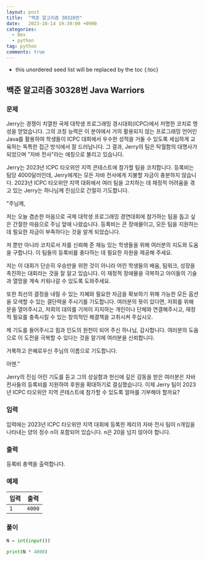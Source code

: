 ```yaml
---
layout: post
title:  "백준 알고리즘 30328번"
date:   2023-10-14 19:39:00 +0900
categories: 
  - Dev
  - python
tag: python
comments: true
---
```


* this unordered seed list will be replaced by the toc
{:toc}

## 백준 알고리즘 30328번 Java Warriors

### 문제

Jerry는 경쟁이 치열한 국제 대학생 프로그래밍 경시대회(ICPC)에서 저명한 코치로 명성을 얻었습니다. 그의 코칭 능력은 이 분야에서 거의 활용되지 않는 프로그래밍 언어인 Java를 활용하여 학생들이 ICPC 대회에서 우수한 성적을 거둘 수 있도록 세심하게 교육하는 독특한 접근 방식에서 잘 드러납니다. 그 결과, Jerry의 팀은 탁월함의 대명사가 되었으며 "자바 전사"라는 애칭으로 불리고 있습니다.

Jerry는 2023년 ICPC 타오위안 지역 콘테스트에 참가할 팀을 코치합니다. 등록비는 팀당 4000달러인데, Jerry에게는 모든 자바 전사에게 지불할 자금이 충분하지 않습니다. 2023년 ICPC 타오위안 지역 대회에서 여러 팀을 고치하는 데 재정적 어려움을 겪고 있는 Jerry는 하나님께 진심으로 간절히 기도합니다.

"주님께,

저는 오늘 겸손한 마음으로 국제 대학생 프로그래밍 경연대회에 참가하는 팀을 돕고 싶은 간절한 마음으로 주님 앞에 나왔습니다. 등록비는 큰 장애물이고, 모든 팀을 지원하는 데 필요한 자금이 부족하다는 것을 알게 되었습니다.

저 뿐만 아니라 코치로서 저를 신뢰해 준 재능 있는 학생들을 위해 여러분의 지도와 도움을 구합니다. 이 팀들의 등록비를 충다하는 데 필요한 자원을 제공해 주세요.

저는 이 대회가 단순히 우승만을 위한 것이 아니라 어린 학생들의 배움, 팀워크, 성장을 촉진하는 대회라는 것을 잘 알고 있습니다. 이 재정적 장애물을 극복하고 아이들의 기술과 열망을 계속 키워나갈 수 있도록 도와주세요.

또한 최선의 결정을 내릴 수 있는 지혜와 필요한 자금을 확보하기 위해 가능한 모든 옵션을 모색할 수 있는 결단력을 주시기를 기도합니다. 여러분의 뜻이 있다면, 저희를 위해 문을 열어주시고, 저희의 대의를 기꺼이 지지하는 개인이나 단체와 연결해주시고, 재정적 필요를 충족시킬 수 있는 창의적인 해결책을 고취시켜 주십시오.

제 기도를 들어주시고 힘과 인도의 원천이 되어 주신 하나님, 감사합니다. 여러분의 도움으로 이 도전을 극복할 수 있다는 것을 알기에 여러분을 신뢰합니다.

거룩하고 은혜로우신 주님의 이름으로 기도합니다.

아멘."

Jerry의 진심 어린 기도를 듣고 그의 성실함과 헌신에 깊은 감동을 받은 여러분은 자바 전사들의 등록비를 지원하여 후원을 확대하기로 결심했습니다. 이제 Jerry 팀이 2023년 ICPC 타오위안 지역 콘테스트에 참가할 수 있도록 얼마를 기부해야 할까요?

### 입력

입력에는 2023년 ICPC 타오위안 지역 대회에 등록한 제리의 자바 전사 팀이 n개임을 나타내는 양의 정수 n이 포함되어 있습니다. n은 20을 넘지 않아야 합니다.

### 출력

등록비 총액을 출력합니다.

### 예제

| 입력 | 출력 |
| --- | --- |
| `1` | `4000` |

### 풀이

```py
N = int(input())

print(N * 4000)
```